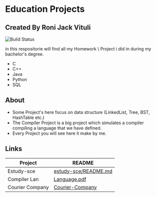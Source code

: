 # Education Projects
## Created By Roni Jack Vituli

![Build Status](https://img.shields.io/static/v1?label=RJV&message=Project's&color=blue)

in this respositorie will find all my Homework \ Project i did in during my bachelor's degree.

- C 
- C++ 
- Java 
- Python 
- SQL


## About

- Some Project's here focus on data structure (LinkedList, Tree, BST, HashTable etc.)
- The Compiler Project is a big project which simulates a compiler compiling a language that we have defined.
- Every Project you will see here it make by me.
## Links


| Project | README |
| ------ | ------ |
| Estudy-sce | [estudy-sce/README.md][PlDb] 
| Compiler Lan | [Language.pdf][Plso]
| Courier Company | [Courier-Company][Plcc]

   [PlDb]: <https://github.com/Project-Management-SCE/estudy-sce-web>
   [Plso]: <https://github.com/RoniJack/EducationProjects/blob/main/Compiler%20Project%20/Language.pdf>  
   [Plcc]: <https://github.com/RoniJack/CourierCompany>
   
